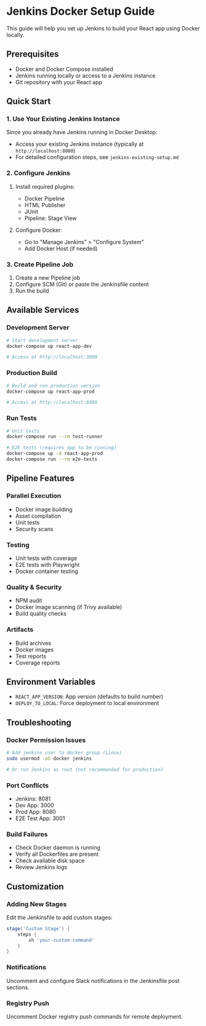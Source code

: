 # Jenkins Docker Setup Guide

This guide will help you set up Jenkins to build your React app using Docker locally.

## Prerequisites

- Docker and Docker Compose installed
- Jenkins running locally or access to a Jenkins instance
- Git repository with your React app

## Quick Start

### 1. Use Your Existing Jenkins Instance

Since you already have Jenkins running in Docker Desktop:
- Access your existing Jenkins instance (typically at `http://localhost:8080`)
- For detailed configuration steps, see `jenkins-existing-setup.md`

### 2. Configure Jenkins

1. Install required plugins:
   - Docker Pipeline
   - HTML Publisher
   - JUnit
   - Pipeline: Stage View

2. Configure Docker:
   - Go to "Manage Jenkins" > "Configure System"
   - Add Docker Host (if needed)

### 3. Create Pipeline Job

1. Create a new Pipeline job
2. Configure SCM (Git) or paste the Jenkinsfile content
3. Run the build

## Available Services

### Development Server
```bash
# Start development server
docker-compose up react-app-dev

# Access at http://localhost:3000
```

### Production Build
```bash
# Build and run production version
docker-compose up react-app-prod

# Access at http://localhost:8080
```

### Run Tests
```bash
# Unit tests
docker-compose run --rm test-runner

# E2E tests (requires app to be running)
docker-compose up -d react-app-prod
docker-compose run --rm e2e-tests
```

## Pipeline Features

### Parallel Execution
- Docker image building
- Asset compilation
- Unit tests
- Security scans

### Testing
- Unit tests with coverage
- E2E tests with Playwright
- Docker container testing

### Quality & Security
- NPM audit
- Docker image scanning (if Trivy available)
- Build quality checks

### Artifacts
- Build archives
- Docker images
- Test reports
- Coverage reports

## Environment Variables

- `REACT_APP_VERSION`: App version (defaults to build number)
- `DEPLOY_TO_LOCAL`: Force deployment to local environment

## Troubleshooting

### Docker Permission Issues
```bash
# Add jenkins user to docker group (Linux)
sudo usermod -aG docker jenkins

# Or run Jenkins as root (not recommended for production)
```

### Port Conflicts
- Jenkins: 8081
- Dev App: 3000
- Prod App: 8080
- E2E Test App: 3001

### Build Failures
- Check Docker daemon is running
- Verify all Dockerfiles are present
- Check available disk space
- Review Jenkins logs

## Customization

### Adding New Stages
Edit the Jenkinsfile to add custom stages:

```groovy
stage('Custom Stage') {
    steps {
        sh 'your-custom-command'
    }
}
```

### Notifications
Uncomment and configure Slack notifications in the Jenkinsfile post sections.

### Registry Push
Uncomment Docker registry push commands for remote deployment.
